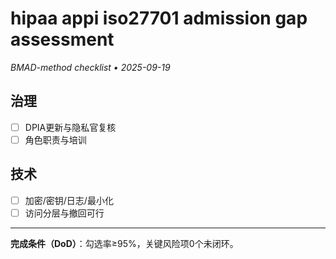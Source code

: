 # hipaa appi iso27701 admission gap assessment

_BMAD-method checklist • 2025-09-19_

## 治理

- [ ] DPIA更新与隐私官复核
- [ ] 角色职责与培训

## 技术

- [ ] 加密/密钥/日志/最小化
- [ ] 访问分层与撤回可行

---

**完成条件（DoD）**：勾选率≥95%，关键风险项0个未闭环。
